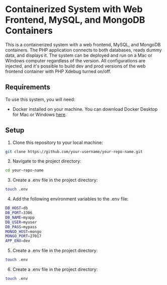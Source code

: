 # Containerized System with Web Frontend, MySQL, and MongoDB Containers

This is a containerized system with a web frontend, MySQL, and MongoDB containers. The PHP application connects to both databases, reads dummy data, and displays it. The system can be deployed and run on a Mac or Windows computer regardless of the version. All configurations are injected, and it's possible to build dev and prod versions of the web frontend container with PHP Xdebug turned on/off.

## Requirements

To use this system, you will need:

- Docker installed on your machine. You can download Docker Desktop for Mac or Windows [here](https://www.docker.com/products/docker-desktop).

## Setup

1. Clone this repository to your local machine:

```bash
git clone https://github.com/your-username/your-repo-name.git
```

2. Navigate to the project directory:

```bash
cd your-repo-name
```

3. Create a .env file in the project directory:

```bash
touch .env
```

4. Add the following environment variables to the .env file:


```bash
DB_HOST=db
DB_PORT=3306
DB_NAME=myapp
DB_USER=myuser
DB_PASS=mypass
MONGO_HOST=mongo
MONGO_PORT=27017
APP_ENV=dev
```

5. Create a .env file in the project directory:

```bash
touch .env
```

6. Create a .env file in the project directory:

```bash
touch .env
```


